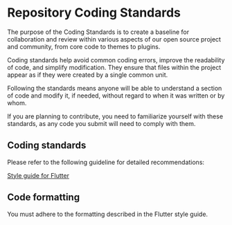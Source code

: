 # Repository Coding Standards

The purpose of the Coding Standards is to create a baseline for collaboration and review within various aspects of our open source project and community, from core code to themes to plugins.

Coding standards help avoid common coding errors, improve the readability of code, and simplify modification. They ensure that files within the project appear as if they were created by a single common unit.

Following the standards means anyone will be able to understand a section of code and modify it, if needed, without regard to when it was written or by whom.

If you are planning to contribute, you need to familiarize yourself with these standards, as any code you submit will need to comply with them.

## Coding standards

Please refer to the following guideline for detailed recommendations:

[Style guide for Flutter](https://github.com/flutter/flutter/blob/master/docs/contributing/Style-guide-for-Flutter-repo.md)

## Code formatting

You must adhere to the formatting described in the Flutter style guide.
